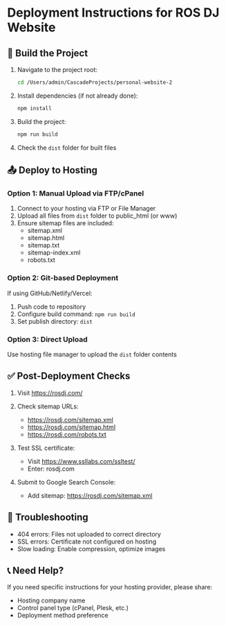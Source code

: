 # Deployment Instructions for ROS DJ Website

## 🚀 Build the Project

1. Navigate to the project root:
   ```bash
   cd /Users/admin/CascadeProjects/personal-website-2
   ```

2. Install dependencies (if not already done):
   ```bash
   npm install
   ```

3. Build the project:
   ```bash
   npm run build
   ```

4. Check the `dist` folder for built files

## 📤 Deploy to Hosting

### Option 1: Manual Upload via FTP/cPanel
1. Connect to your hosting via FTP or File Manager
2. Upload all files from `dist` folder to public_html (or www)
3. Ensure sitemap files are included:
   - sitemap.xml
   - sitemap.html
   - sitemap.txt
   - sitemap-index.xml
   - robots.txt

### Option 2: Git-based Deployment
If using GitHub/Netlify/Vercel:
1. Push code to repository
2. Configure build command: `npm run build`
3. Set publish directory: `dist`

### Option 3: Direct Upload
Use hosting file manager to upload the `dist` folder contents

## ✅ Post-Deployment Checks

1. Visit https://rosdj.com/
2. Check sitemap URLs:
   - https://rosdj.com/sitemap.xml
   - https://rosdj.com/sitemap.html
   - https://rosdj.com/robots.txt

3. Test SSL certificate:
   - Visit https://www.ssllabs.com/ssltest/
   - Enter: rosdj.com

4. Submit to Google Search Console:
   - Add sitemap: https://rosdj.com/sitemap.xml

## 🔧 Troubleshooting

- 404 errors: Files not uploaded to correct directory
- SSL errors: Certificate not configured on hosting
- Slow loading: Enable compression, optimize images

## 📞 Need Help?
If you need specific instructions for your hosting provider, please share:
- Hosting company name
- Control panel type (cPanel, Plesk, etc.)
- Deployment method preference
